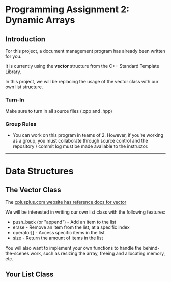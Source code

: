 # Programming Assignment 2: Dynamic Arrays

## Introduction

For this project, a document management program has already been written for you.

It is currently using the **vector** structure from the C++
Standard Template Library.

In this project, we will be replacing the usage of the vector class
with our own list structure.

### Turn-In

Make sure to turn in all source files (.cpp and .hpp)

### Group Rules

* You can work on this program in teams of 2. However, if you're 
working as a group, you must collaborate through source control
and the repository / commit log must be made available to the instructor.

---

# Data Structures

## The Vector Class

The [cplusplus.com website has reference docs for vector](http://www.cplusplus.com/reference/vector/vector/)

We will be interested in writing our own list class with the following
features:

* push_back (or "append") - Add an item to the list
* erase - Remove an item from the list, at a specific index
* operator[] - Access specific items in the list
* size - Return the amount of items in the list

You will also want to implement your own functions to handle the
behind-the-scenes work, such as resizing the array, freeing and
allocating memory, etc.

## Your List Class

